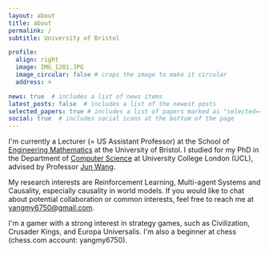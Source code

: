 ```yaml
---
layout: about
title: about
permalink: /
subtitle: University of Bristol

profile:
  align: right
  image: IMG_1201.JPG
  image_circular: false # crops the image to make it circular
  address: >

news: true  # includes a list of news items
latest_posts: false  # includes a list of the newest posts
selected_papers: true # includes a list of papers marked as "selected={true}"
social: true  # includes social icons at the bottom of the page
---
```


I'm currently a Lecturer (= US Assistant Professor) at the School of [Engineering Mathematics](https://www.bristol.ac.uk/engineering/schools/eng-maths-tech/) at the University of Bristol. I studied for my PhD in the Department of [Computer Science](https://www.ucl.ac.uk/computer-science/ucl-computer-science) at University College London (UCL), advised by Professor [Jun Wang](http://www0.cs.ucl.ac.uk/staff/jun.wang/). 

My research interests are Reinforcement Learning, Multi-agent Systems and Causality, especially causality in world models. If you would like to chat about potential collaboration or common interests, feel free to reach me at yangmy6750@gmail.com.

I'm a gamer with a strong interest in strategy games, such as Civilization, Crusader Kings, and Europa Universalis. I'm also a beginner at chess (chess.com account: yangmy6750).


